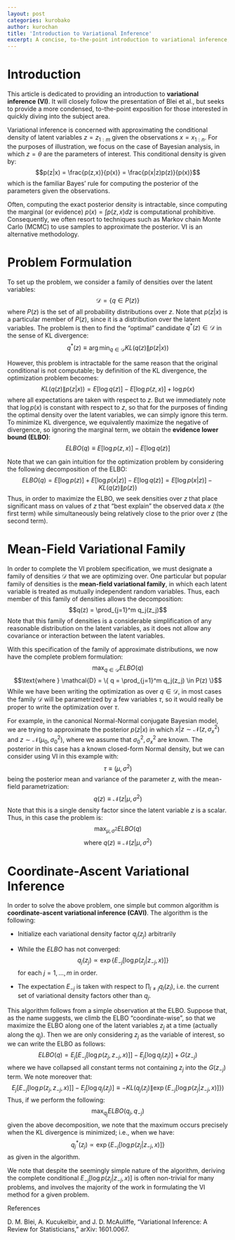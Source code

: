 ```yaml
---
layout: post
categories: kurobako
author: kurochan
title: 'Introduction to Variational Inference'
excerpt: A concise, to-the-point introduction to variational inference, based on a tutorial by Blei et al.
---
```


Introduction
============

This article is dedicated to providing an introduction to
<span>**variational inference (VI)**</span>. It will closely follow the
presentation of Blei et al., but seeks to provide a more condensed,
to-the-point exposition for those interested in quickly diving into the
subject area.

Variational inference is concerned with approximating the conditional
density of latent variables $z = z_{1:m}$ given the observations
$x = x_{1:n}$. For the purposes of illustration, we focus on the case of
Bayesian analysis, in which $z = \theta$ are the parameters of interest.
This conditional density is given by:
$$p(z|x) = \frac{p(z,x)}{p(x)} = \frac{p(x|z)p(z)}{p(x)}$$ which is the
familiar Bayes’ rule for computing the posterior of the parameters given
the observations.

Often, computing the exact posterior density is intractable, since
computing the marginal (or evidence) $p(x) = \int p(z,x) dz$ is
computational prohibitive. Consequently, we often resort to techniques
such as Markov chain Monte Carlo (MCMC) to use samples to approximate
the posterior. VI is an alternative methodology.

Problem Formulation
===================

To set up the problem, we consider a family of densities over the latent
variables: $$\mathcal{D} = \{ q \in P(z) \}$$ where $P(z)$ is the set of
all probability distributions over $z$. Note that $p(z|x)$ is a
particular member of $P(z)$, since it is a distribution over the latent
variables. The problem is then to find the “optimal” candidate
$q^*(z) \in \mathcal{D}$ in the sense of KL divergence:
$$q^*(z) \equiv \arg\min_{q\in \mathcal{D}} KL(q(z) \| p(z|x))$$

However, this problem is intractable for the same reason that the
original conditional is not computable; by definition of the KL
divergence, the optimization problem becomes:
$$KL(q(z)\| p(z|x)) = E[\log q(z)] - E[\log p(z,x)] + \log p(x)$$ where
all expectations are taken with respect to $z$. But we immediately note
that $\log p(x)$ is constant with respect to $z$, so that for the
purposes of finding the optimal density over the latent variables, we
can simply ignore this term. To minimize KL divergence, we equivalently
maximize the negative of divergence, so ignoring the marginal term, we
obtain the <span>**evidence lower bound (ELBO)**</span>:
$$ELBO(q) \equiv E[\log p(z,x)] - E[\log q(z)]$$

Note that we can gain intuition for the optimization problem by
considering the following decomposition of the ELBO:
$$ELBO(q) = E[\log p(z)] + E[\log p(x|z)] - E[\log q(z)] = E[\log p(x|z)] - KL(q(z)\| p(z))$$
Thus, in order to maximize the ELBO, we seek densities over $z$ that
place significant mass on values of $z$ that “best explain” the observed
data $x$ (the first term) while simultaneously being relatively close to
the prior over $z$ (the second term).

Mean-Field Variational Family
=============================

In order to complete the VI problem specification, we must designate a
family of densities $\mathcal{D}$ that we are optimizing over. One
particular but popular family of densities is the <span>**mean-field
variational family**</span>, in which each latent variable is treated as
mutually independent random variables. Thus, each member of this family
of densities allows the decomposition: $$q(z) = \prod_{j=1}^m q_j(z_j)$$
Note that this family of densities is a considerable simplification of
any reasonable distribution on the latent variables, as it does not
allow any covariance or interaction between the latent variables.

With this specification of the family of approximate distributions, we
now have the complete problem formulation:
$$\max_{q\in \mathcal{D}} ELBO(q)$$
$$\text{where } \mathcal{D} = \{ q = \prod_{j=1}^m q_j(z_j) \in P(z) \}$$
While we have been writing the optimization as over $q\in \mathcal{D}$,
in most cases the family $\mathcal{D}$ will be parametrized by a few
variables $\tau$, so it would really be proper to write the optimization
over $\tau$.

For example, in the canonical Normal-Normal conjugate Bayesian model, we
are trying to approximate the posterior $p(z|x)$ in which
$x|z \sim \mathcal{N}(z, \sigma_x^2)$ and
$z \sim \mathcal{N}(\mu_0, \sigma_0^2)$, where we assume that
$\sigma_0^2, \sigma_x^2$ are known. The posterior in this case has a
known closed-form Normal density, but we can consider using VI in this
example with: $$\tau \equiv (\mu, \sigma^2)$$ being the posterior mean
and variance of the parameter $z$, with the mean-field parametrization:
$$q(z) \equiv  \mathcal{N}(z|\mu, \sigma^2)$$ Note that this is a single
density factor since the latent variable $z$ is a scalar. Thus, in this
case the problem is: $$\max_{\mu, \sigma^2} ELBO(q)$$
$$\text{where } q(z) \equiv \mathcal{N}(z|\mu, \sigma^2)$$

Coordinate-Ascent Variational Inference
=======================================

In order to solve the above problem, one simple but common algorithm is
<span>**coordinate-ascent variational inference (CAVI)**</span>. The
algorithm is the following:

-   Initialize each variational density factor $q_j(z_j)$ arbitrarily

-   While the $ELBO$ has not converged:
    $$q_j(z_j) \propto \exp \{ E_{-j}[\log p(z_j|z_{-j},x)] \}$$ for
    each $j = 1, \dots, m$ in order.

-   The expectation $E_{-j}$ is taken with respect to
    $\prod_{l\neq j} q_l(z_l)$, i.e. the current set of variational
    density factors other than $q_j$.

This algorithm follows from a simple observation at the ELBO. Suppose
that, as the name suggests, we climb the ELBO “coordinate-wise”, so that
we maximize the ELBO along one of the latent variables $z_j$ at a time
(actually along the $q_j$). Then we are only considering $z_j$ as the
variable of interest, so we can write the ELBO as follows:
$$ELBO(q) = E_j[E_{-j}[\log p(z_j, z_{-j},x)]] - E_j[\log q_j(z_j)] + G(z_{-j})$$
where we have collapsed all constant terms not containing $z_j$ into the
$G(z_{-j})$ term. We note moreover that:
$$E_j[E_{-j}[\log p(z_j, z_{-j},x)]] - E_j[\log q_j(z_j)] \equiv -KL(q_j(z_j) \| \exp \{ E_{-j}[\log p(z_j|z_{-j},x)] \})$$
Thus, if we perform the following: $$\max_{q_j} ELBO(q_j, q_{-j})$$
given the above decomposition, we note that the maximum occurs precisely
when the KL divergence is minimized; i.e., when we have:
$$q_j^*(z_j) \propto \exp \{ E_{-j}[\log p(z_j|z_{-j},x)] \}$$ as given
in the algorithm.

We note that despite the seemingly simple nature of the algorithm,
deriving the complete conditional $E_{-j}[\log p(z_j|z_{-j},x)]$ is
often non-trivial for many problems, and involves the majority of the
work in formulating the VI method for a given problem.

<span>References</span>

D. M. Blei, A. Kucukelbir, and J. D. McAuliffe, “Variational Inference:
A Review for Statisticians,” arXiv: 1601.0067.
